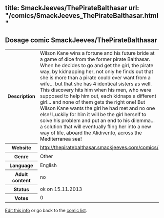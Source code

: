 title: SmackJeeves/ThePirateBalthasar
url: "/comics/SmackJeeves_ThePirateBalthasar.html"
---
Dosage comic SmackJeeves/ThePirateBalthasar
-----------------------------------------

<p id="msg"></p>
<script type="text/javascript">
if (window.location.search === '?edit_info_mail=sent_ok') {
  var elem = document.getElementById("msg");
  elem.innerHTML = 'Edited information sucessfully sent for review, which is usually done daily. Thanks!';
  elem.className = 'ok';
}
</script>
<table class="comicinfo">
<tr>
<th>Description</th><td>Wilson Kane wins a fortune and his future bride at a game of dice from the former pirate Balthasar. When he decides to go and get the girl, the pirate way, by kidnapping her, not only he finds out that she is more than a pirate could ever want from a wife... but that she has 4 identical sisters as well. This discovery hits him when his men, who were supposed to help him out, each kidnaps a different girl... and none of them gets the right one! But Wilson Kane wants the girl he had met and no one else! Luckily for him it will be the girl herself to solve his problem and put an end to his dilemma... a solution that will eventually fling her into a new way of life, aboard the Alidivento, across the Mediterranea sea!</td>
</tr>
<tr>
<th>Website</th><td><a href="http://thepiratebalthasar.smackjeeves.com/comics/">http://thepiratebalthasar.smackjeeves.com/comics/</a></td>
</tr>
<tr>
<th>Genre</th><td>Other</td>
</tr>
<tr>
<th>Language</th><td>English</td>
</tr>
<tr>
<th>Adult content</th><td>no</td>
</tr>
<tr>
<th>Status</th><td>ok on 15.11.2013</td>
</tr>
<tr>
<th>Votes</th><td>0</td>
</tr>
</table>

[Edit this info](SmackJeeves_ThePirateBalthasar_edit.html) or go back to the [comic list](../comic-index.html).

